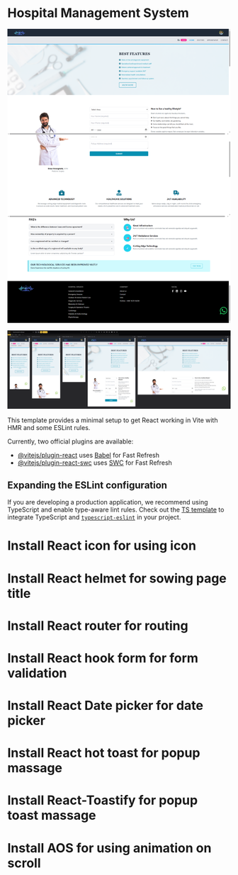 # Hospital Management System

![Project Overview](./src//assets/home.png)

<p align="center">
  <img src="/src/assets/home to.png" alt="Project Overview" width="600" />
</p>
This template provides a minimal setup to get React working in Vite with HMR and some ESLint rules.

Currently, two official plugins are available:

- [@vitejs/plugin-react](https://github.com/vitejs/vite-plugin-react/blob/main/packages/plugin-react/README.md) uses [Babel](https://babeljs.io/) for Fast Refresh
- [@vitejs/plugin-react-swc](https://github.com/vitejs/vite-plugin-react-swc) uses [SWC](https://swc.rs/) for Fast Refresh

## Expanding the ESLint configuration

If you are developing a production application, we recommend using TypeScript and enable type-aware lint rules. Check out the [TS template](https://github.com/vitejs/vite/tree/main/packages/create-vite/template-react-ts) to integrate TypeScript and [`typescript-eslint`](https://typescript-eslint.io) in your project.

# Install React icon for using icon

# Install React helmet for sowing page title

# Install React router for routing

# Install React hook form for form validation

# Install React Date picker for date picker

# Install React hot toast for popup massage

# Install React-Toastify for popup toast massage

# Install AOS for using animation on scroll
